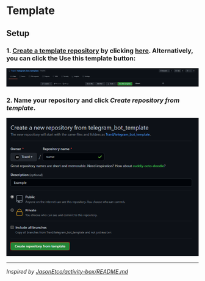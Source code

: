 # Template

## Setup

### 1. [Create a template repository](https://help.github.com/en/github/creating-cloning-and-archiving-repositories/creating-a-repository-from-a-template) by clicking [here](https://github.com/Trard/telegram_bot_template/generate). Alternatively, you can click the Use this template button:

![Use this template](./assests/images/use-this-template.png)

### 2. Name your repository and click _Create repository from template_.

![Create template from repo](./assests/images/create-template-from-repo.png)

---
_Inspired by [JasonEtco/activity-box/README.md](https://github.com/JasonEtco/activity-box/blob/master/README.md)_